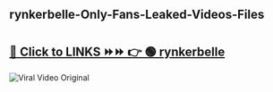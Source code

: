 
 ## rynkerbelle-Only-Fans-Leaked-Videos-Files

# <h2><a href="https://mediaupload.pro?rynkerbelle">🔗 Click to LINKS ⏩⏩ 👉 🟢 rynkerbelle </a></h2>

<a href="https://mediaupload.pro?rynkerbelle" rel="nofollow" data-target="animated-image.originalLink"><img src="https://i.ibb.co.com/xMMVF88/686577567.gif" alt="Viral Video Original" style="max-width: 100%; display: inline-block;" data-target="animated-image.originalImage"></a>